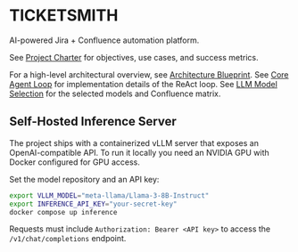 # TICKETSMITH

AI-powered Jira + Confluence automation platform.

See [Project Charter](PROJECT_CHARTER.md) for objectives, use cases, and success metrics.

For a high-level architectural overview, see [Architecture Blueprint](docs/ARCHITECTURE_BLUEPRINT.md).
See [Core Agent Loop](docs/CORE_AGENT_LOOP.md) for implementation details of the ReAct loop.
See [LLM Model Selection](docs/LLM_MODEL_SELECTION.md) for the selected models and Confluence matrix.

## Self-Hosted Inference Server

The project ships with a containerized vLLM server that exposes an
OpenAI-compatible API. To run it locally you need an NVIDIA GPU with
Docker configured for GPU access.

Set the model repository and an API key:

```bash
export VLLM_MODEL="meta-llama/Llama-3-8B-Instruct"
export INFERENCE_API_KEY="your-secret-key"
docker compose up inference
```

Requests must include `Authorization: Bearer <API key>` to access the
`/v1/chat/completions` endpoint.
